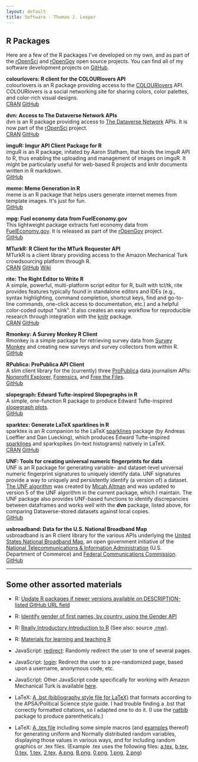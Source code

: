 ```yaml
---
layout: default
title: Software - Thomas J. Leeper
---
```


## R Packages ##

Here are a few of the R packages I've developed on my own, and as part of the [rOpenSci](http://ropensci.org/) and [rOpenGov](http://ropengov.github.io/) open source projects. You can find all of my software development projects on [GitHub](http://github.com/leeper).

**colourlovers: R client for the COLOURlovers API**<br/>
colourlovers is an R package providing access to the [COLOURlovers](http://www.colourlovers.com/) API. COLOURlovers is a social networking site for sharing colors, color palettes, and color-rich visual designs. <br/>[CRAN](http://cran.r-project.org/web/packages/colourlovers/index.html) [GitHub](https://github.com/leeper/colourlovers)


**dvn: Access to The Dataverse Network APIs**<br/>
dvn is an R package providing access to [The Dataverse Network](http://thedata.org) APIs. It is now part of the [rOpenSci](http://ropensci.org/) project. <br/>[CRAN](http://cran.r-project.org/web/packages/dvn/index.html) [GitHub](https://github.com/rOpenSci/dvn)


**imguR: Imgur API Client Package for R**<br/>
imguR is an R package, initated by Aaron Statham, that binds the imguR API to R, thus enabling the uploading and management of images on imguR. It might be particularly useful for web-based R projects and knitr documents written in R markdown. <br/> [GitHub](https://github.com/leeper/imguR)


**meme: Meme Generation in R**<br/>
meme is an R package that helps users generate internet memes from template images. It's just for fun. <br/> [GitHub](https://github.com/leeper/meme)


**mpg: Fuel economy data from FuelEconomy.gov**<br/>
This lightweight package extracts fuel economy data from [FuelEconomy.gov](FuelEconomy.gov). It is released as part of the [rOpenGov](http://ropengov.github.io/) project. <br/>[GitHub](https://github.com/rOpenGov/mpg)


**MTurkR: R Client for the MTurk Requester API**<br/>
MTurkR is a client library providing access to the Amazon Mechanical Turk crowdsourcing platform through R.<br/> [CRAN](http://cran.r-project.org/web/packages/MTurkR/index.html) [GitHub](https://github.com/leeper/MTurkR) [Wiki](https://github.com/leeper/MTurkR/wiki)


**rite: The Right Editor to Write R**<br/>
A simple, powerful, multi-platform script editor for R, built with tcl/tk, rite provides features typically found in standalone editors and IDEs (e.g., syntax highlighting, command completion, shortcut keys, find and go-to-line commands, one-click access to documentation, etc.) and a helpful color-coded output "sink". It also creates an easy workflow for reproducible research through integration with the [knitr](http://cran.r-project.org/web/packages/knitr/index.html) package. <br/>[CRAN](http://cran.r-project.org/web/packages/rite/index.html) [GitHub](https://github.com/leeper/rite)


**Rmonkey: A Survey Monkey R Client**<br/>
Rmonkey is a simple package for retrieving survey data from [Survey Monkey](http://www.surveymonkey.com/) and creating new surveys and survey collectors from within R. <br/>[GitHub](https://github.com/leeper/Rmonkey)


**RPublica: ProPublica API Client**<br/>
A slim client library for the (currently) three [ProPublica](http://www.propublica.org/) data journalism APIs: [Nonprofit Explorer](http://projects.propublica.org/nonprofits/api), [Forensics](http://projects.propublica.org/forensics/api), and [Free the Files](https://projects.propublica.org/free-the-files/api). <br/>[GitHub](https://github.com/rOpenGov/RPublica)


**slopegraph: Edward Tufte-inspired Slopegraphs in R**<br/>
A simple, one-function R package to produce Edward Tufte-inspired [slopegraph plots](http://www.edwardtufte.com/bboard/q-and-a-fetch-msg?msg_id=0003nk). <br/>[GitHub](https://github.com/leeper/slopegraph)


**sparktex: Generate LaTeX sparklines in R**<br/>
sparktex is an R companion to the LaTeX [sparklines](http://www.ctan.org/pkg/sparklines) package (by Andreas Loeffler and Dan Luecking), which produces Edward Tufte-inspired [sparklines](http://en.wikipedia.org/wiki/Sparkline) and sparkspikes (in-text histograms) natively in LaTeX. <br/>[CRAN](http://cran.r-project.org/web/packages/sparktex/index.html) [GitHub](https://github.com/leeper/sparktex)


**UNF: Tools for creating universal numeric fingerprints for data**<br/>
UNF is an R package for generating variable- and dataset-level universal numeric fingerprint signatures to uniquely identify data. UNF signatures provide a way to uniquely and persistently identify (a version of) a dataset. [The UNF algorithm](http://thedata.org/book/universal-numerical-fingerprint) was created by [Micah Altman](http://micahaltman.com/) and was updated to version 5 of the UNF algorithm in the current package, which I maintain. The UNF package also provides UNF-based functions to identify discrepancies between dataframes and works well with the **dvn** package, listed above, for comparing Dataverse-stored datasets against local copies.<br/>[GitHub](https://github.com/leeper/UNF)


**usbroadband: Data for the U.S. National Broadband Map**<br/>
usbroadband is an R client library for the various APIs underlying the [United States National Broadband Map](http://www.broadbandmap.gov/), an open government initiative of the [National Telecommunications & Information Administration](http://www.ntia.doc.gov/) (U.S. Department of Commerce) and [Federal Communications Commission](http://www.fcc.gov/). <br/>[GitHub](https://github.com/rOpenGov/usbroadband)


---
## Some other assorted materials ##

* R: [Update R packages if newer versions available on DESCRIPTION-listed GitHub URL field](https://gist.github.com/leeper/9123584)
* R: [Identify gender of first names, by country, using the Gender API](https://gist.github.com/leeper/9021068)
* R: [Really Introductory Introduction to R](http://thomasleeper.com/Rcourse/Intro2R/Intro2R.pdf) (See also: source [.rnw](http://thomasleeper.com/Rcourse/Intro2R/Intro2R.rnw)).
* R: [Materials for learning and teaching R](http://thomasleeper.com/Rcourse/)

* JavaScript: [redirect](https://github.com/leeper/leeper.github.io/blob/master/code/javascript/redirect.html): Randomly redirect the user to one of several pages.
* JavaScript: [login](https://github.com/leeper/leeper.github.io/blob/master/code/javascript/login.html): Redirect the user to a pre-randomized page, based upon a username, anonymous code, etc.
* JavaScript: Other JavaScript code specifically for working with Amazon Mechanical Turk is available [here](MTurkR/index.html).

* LaTeX: [A .bst (bibliography style file for LaTeX)](https://github.com/leeper/leeper.github.io/blob/master/code/tex/apsa-leeper.bst) that formats according to the APSA/Political Science style guide. I had trouble finding a .bst that correctly formatted citations, so I adapted one to do it. (I use the [natbib](http://www.ctan.org/tex-archive/macros/latex/contrib/natbib/) package to produce parentheticals.)
* LaTeX:  [A .tex file](https://github.com/leeper/leeper.github.io/blob/master/code/tex/random.tex) including some simple macros (and [examples](code/tex/random.pdf) thereof) for generating uniform and Normally distributed random variables, displaying those values in various ways, and for including random graphics or .tex files. (Example .tex uses the following files:
[a.tex](code/tex/a.tex), [b.tex](code/tex/b.tex), [0.tex](code/tex/0.tex), [1.tex](code/tex/1.tex), [2.tex](code/tex/2.tex), [A.png](code/tex/A.png), [B.png](code/tex/B.png), [0.png](code/tex/0.png), [1.png](code/tex/1.png), [2.png](code/tex/2.png))

